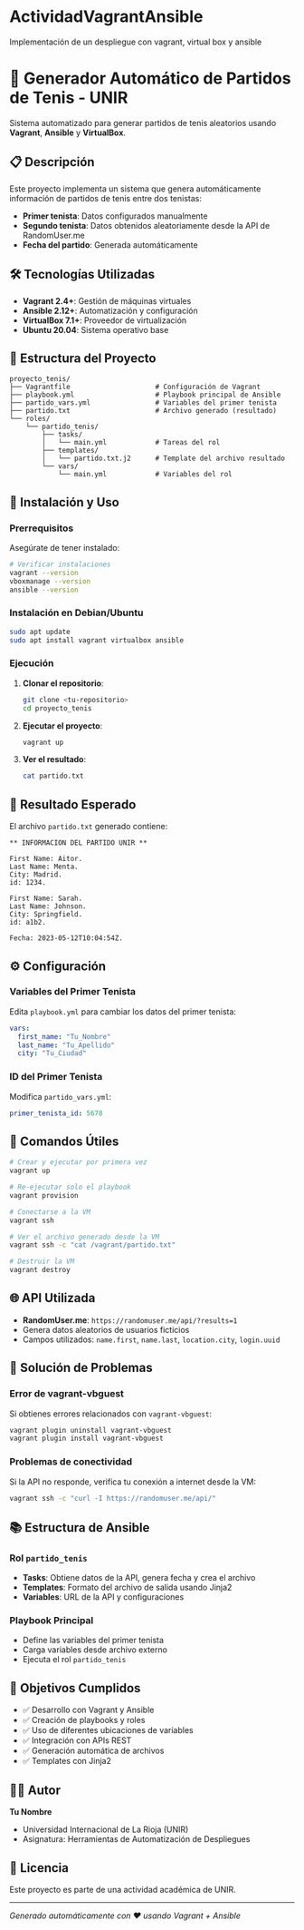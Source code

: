 # ActividadVagrantAnsible
Implementación de un despliegue con vagrant, virtual box y ansible


# 🎾 Generador Automático de Partidos de Tenis - UNIR

Sistema automatizado para generar partidos de tenis aleatorios usando **Vagrant**, **Ansible** y **VirtualBox**.

## 📋 Descripción

Este proyecto implementa un sistema que genera automáticamente información de partidos de tenis entre dos tenistas:
- **Primer tenista**: Datos configurados manualmente
- **Segundo tenista**: Datos obtenidos aleatoriamente desde la API de RandomUser.me
- **Fecha del partido**: Generada automáticamente

## 🛠️ Tecnologías Utilizadas

- **Vagrant 2.4+**: Gestión de máquinas virtuales
- **Ansible 2.12+**: Automatización y configuración
- **VirtualBox 7.1+**: Proveedor de virtualización
- **Ubuntu 20.04**: Sistema operativo base

## 📁 Estructura del Proyecto

```
proyecto_tenis/
├── Vagrantfile                     # Configuración de Vagrant
├── playbook.yml                    # Playbook principal de Ansible
├── partido_vars.yml                # Variables del primer tenista
├── partido.txt                     # Archivo generado (resultado)
└── roles/
    └── partido_tenis/
        ├── tasks/
        │   └── main.yml            # Tareas del rol
        ├── templates/
        │   └── partido.txt.j2      # Template del archivo resultado
        └── vars/
            └── main.yml            # Variables del rol
```

## 🚀 Instalación y Uso

### Prerrequisitos

Asegúrate de tener instalado:

```bash
# Verificar instalaciones
vagrant --version
vboxmanage --version
ansible --version
```

### Instalación en Debian/Ubuntu

```bash
sudo apt update
sudo apt install vagrant virtualbox ansible
```

### Ejecución

1. **Clonar el repositorio**:
   ```bash
   git clone <tu-repositorio>
   cd proyecto_tenis
   ```

2. **Ejecutar el proyecto**:
   ```bash
   vagrant up
   ```

3. **Ver el resultado**:
   ```bash
   cat partido.txt
   ```

## 📄 Resultado Esperado

El archivo `partido.txt` generado contiene:

```
** INFORMACION DEL PARTIDO UNIR **

First Name: Aitor.
Last Name: Menta.
City: Madrid.
id: 1234.

First Name: Sarah.
Last Name: Johnson.
City: Springfield.
id: a1b2.

Fecha: 2023-05-12T10:04:54Z.
```

## ⚙️ Configuración

### Variables del Primer Tenista

Edita `playbook.yml` para cambiar los datos del primer tenista:

```yaml
vars:
  first_name: "Tu_Nombre"
  last_name: "Tu_Apellido" 
  city: "Tu_Ciudad"
```

### ID del Primer Tenista

Modifica `partido_vars.yml`:

```yaml
primer_tenista_id: 5678
```

## 🔧 Comandos Útiles

```bash
# Crear y ejecutar por primera vez
vagrant up

# Re-ejecutar solo el playbook
vagrant provision

# Conectarse a la VM
vagrant ssh

# Ver el archivo generado desde la VM
vagrant ssh -c "cat /vagrant/partido.txt"

# Destruir la VM
vagrant destroy
```

## 🌐 API Utilizada

- **RandomUser.me**: `https://randomuser.me/api/?results=1`
- Genera datos aleatorios de usuarios ficticios
- Campos utilizados: `name.first`, `name.last`, `location.city`, `login.uuid`

## 🐛 Solución de Problemas

### Error de vagrant-vbguest

Si obtienes errores relacionados con `vagrant-vbguest`:

```bash
vagrant plugin uninstall vagrant-vbguest
vagrant plugin install vagrant-vbguest
```

### Problemas de conectividad

Si la API no responde, verifica tu conexión a internet desde la VM:

```bash
vagrant ssh -c "curl -I https://randomuser.me/api/"
```

## 📚 Estructura de Ansible

### Rol `partido_tenis`

- **Tasks**: Obtiene datos de la API, genera fecha y crea el archivo
- **Templates**: Formato del archivo de salida usando Jinja2
- **Variables**: URL de la API y configuraciones

### Playbook Principal

- Define las variables del primer tenista
- Carga variables desde archivo externo
- Ejecuta el rol `partido_tenis`

## 🎯 Objetivos Cumplidos

- ✅ Desarrollo con Vagrant y Ansible
- ✅ Creación de playbooks y roles
- ✅ Uso de diferentes ubicaciones de variables
- ✅ Integración con APIs REST
- ✅ Generación automática de archivos
- ✅ Templates con Jinja2

## 👨‍💻 Autor

**Tu Nombre**
- Universidad Internacional de La Rioja (UNIR)
- Asignatura: Herramientas de Automatización de Despliegues

## 📄 Licencia

Este proyecto es parte de una actividad académica de UNIR.

---

*Generado automáticamente con ❤️ usando Vagrant + Ansible*
